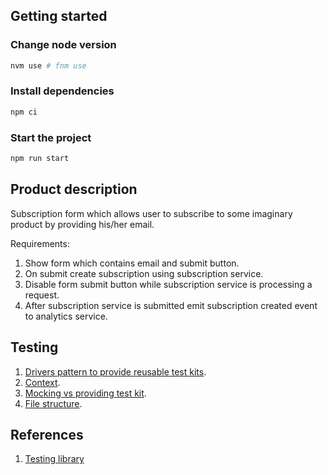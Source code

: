 ## Getting started

### Change node version

```zsh
nvm use # fnm use
```

### Install dependencies

```zsh
npm ci
```

### Start the project

```zsh
npm run start
```

## Product description

Subscription form which allows user to subscribe to some imaginary product by providing his/her email.

Requirements:

1. Show form which contains email and submit button.
1. On submit create subscription using subscription service.
1. Disable form submit button while subscription service is processing a request.
1. After subscription service is submitted emit subscription created event to analytics service.

## Testing
1. [Drivers pattern to provide reusable test kits](docs/drivers-pattern-to-provide-test-kits.md).
1. [Context](docs/context-builders.md).
1. [Mocking vs providing test kit](docs/mocking-vs-providing-test-kits.md).
1. [File structure](docs/file-structure.md).

## References

1. [Testing library](https://testing-library.com/docs/react-testing-library/cheatsheet)
